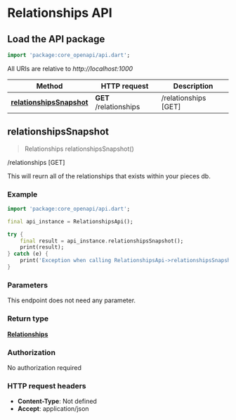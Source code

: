 # Relationships API

## Load the API package
```dart
import 'package:core_openapi/api.dart';
```

All URIs are relative to *http://localhost:1000*

Method | HTTP request | Description
------------- | ------------- | -------------
[**relationshipsSnapshot**](RelationshipsApi#relationshipssnapshot) | **GET** /relationships | /relationships [GET]


## **relationshipsSnapshot**
> Relationships relationshipsSnapshot()

/relationships [GET]

This will reurn all of the relationships that exists within your pieces db.

### Example
```dart
import 'package:core_openapi/api.dart';

final api_instance = RelationshipsApi();

try {
    final result = api_instance.relationshipsSnapshot();
    print(result);
} catch (e) {
    print('Exception when calling RelationshipsApi->relationshipsSnapshot: $e\n');
}
```

### Parameters
This endpoint does not need any parameter.

### Return type

[**Relationships**](../models/Relationships)

### Authorization

No authorization required

### HTTP request headers

 - **Content-Type**: Not defined
 - **Accept**: application/json



